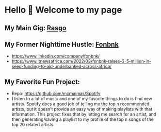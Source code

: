# Hello 👋 Welcome to my page

## My Main Gig: [Rasgo](https://www.rasgoml.com/)

<!-- ## My Current Nighttime Hustle: [99prompts](https://99prompts.io) -->

## My Former Nighttime Hustle: [Fonbnk](https://www.fonbnk.com)
  - https://www.linkedin.com/company/fonbnk/
  - https://www.itnewsafrica.com/2022/03/fonbnk-raises-3-5-million-in-seed-funding-to-aid-underbanked-across-africa/
 
 
 ## My Favorite Fun Project:
  - Repo: https://github.com/mcmaimas/Spotify
  - I listen to a lot of music and one of my favorite things to do is find new artists. Spotify does a good job of telling me the top n recommended artists, but it doesn't provide an easy way of making playlists with that information. This project fixes that by letting me search for an artist, and then generating/saving a playlist to my profile of the top n songs of the top 20 related artists
 
